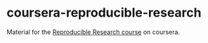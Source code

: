 # coursera-reproducible-research
Material for the [Reproducible Research course](https://www.coursera.org/learn/reproducible-research) on coursera.
